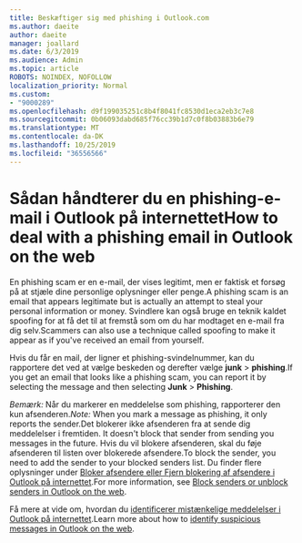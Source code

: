 ```yaml
---
title: Beskæftiger sig med phishing i Outlook.com
ms.author: daeite
author: daeite
manager: joallard
ms.date: 6/3/2019
ms.audience: Admin
ms.topic: article
ROBOTS: NOINDEX, NOFOLLOW
localization_priority: Normal
ms.custom:
- "9000289"
ms.openlocfilehash: d9f199035251c8b4f8041fc8530d1eca2eb3c7e8
ms.sourcegitcommit: 0b06093dabd685f76cc39b1d7c0f8b03883b6e79
ms.translationtype: MT
ms.contentlocale: da-DK
ms.lasthandoff: 10/25/2019
ms.locfileid: "36556566"
---
```

# <a name="how-to-deal-with-a-phishing-email-in-outlook-on-the-web"></a><span data-ttu-id="410ef-102">Sådan håndterer du en phishing-e-mail i Outlook på internettet</span><span class="sxs-lookup"><span data-stu-id="410ef-102">How to deal with a phishing email in Outlook on the web</span></span>

<span data-ttu-id="410ef-103">En phishing scam er en e-mail, der vises legitimt, men er faktisk et forsøg på at stjæle dine personlige oplysninger eller penge.</span><span class="sxs-lookup"><span data-stu-id="410ef-103">A phishing scam is an email that appears legitimate but is actually an attempt to steal your personal information or money.</span></span> <span data-ttu-id="410ef-104">Svindlere kan også bruge en teknik kaldet spoofing for at få det til at fremstå som om du har modtaget en e-mail fra dig selv.</span><span class="sxs-lookup"><span data-stu-id="410ef-104">Scammers can also use a technique called spoofing to make it appear as if you've received an email from yourself.</span></span>

<span data-ttu-id="410ef-105">Hvis du får en mail, der ligner et phishing-svindelnummer, kan du rapportere det ved at vælge beskeden og derefter vælge **junk** > **phishing**.</span><span class="sxs-lookup"><span data-stu-id="410ef-105">If you get an email that looks like a phishing scam, you can report it by selecting the message and then selecting **Junk** > **Phishing**.</span></span>

<span data-ttu-id="410ef-106">*Bemærk:* Når du markerer en meddelelse som phishing, rapporterer den kun afsenderen.</span><span class="sxs-lookup"><span data-stu-id="410ef-106">*Note:* When you mark a message as phishing, it only reports the sender.</span></span><span data-ttu-id="410ef-107">Det blokerer ikke afsenderen fra at sende dig meddelelser i fremtiden.</span><span class="sxs-lookup"><span data-stu-id="410ef-107"> It doesn't block that sender from sending you messages in the future.</span></span> <span data-ttu-id="410ef-108">Hvis du vil blokere afsenderen, skal du føje afsenderen til listen over blokerede afsendere.</span><span class="sxs-lookup"><span data-stu-id="410ef-108">To block the sender, you need to add the sender to your blocked senders list.</span></span> <span data-ttu-id="410ef-109">Du finder flere oplysninger under [Bloker afsendere eller Fjern blokering af afsendere i Outlook på internettet](https://support.office.com/article/9bf812d4-6995-4d19-901a-76d6e26939b0).</span><span class="sxs-lookup"><span data-stu-id="410ef-109">For more information, see [Block senders or unblock senders in Outlook on the web](https://support.office.com/article/9bf812d4-6995-4d19-901a-76d6e26939b0).</span></span>

<span data-ttu-id="410ef-110">Få mere at vide om, hvordan du [identificerer mistænkelige meddelelser i Outlook på internettet](https://support.office.com/article/3d44102b-6ce3-4f7c-a359-b623bec82206).</span><span class="sxs-lookup"><span data-stu-id="410ef-110">Learn more about how to [identify suspicious messages in Outlook on the web](https://support.office.com/article/3d44102b-6ce3-4f7c-a359-b623bec82206).</span></span>